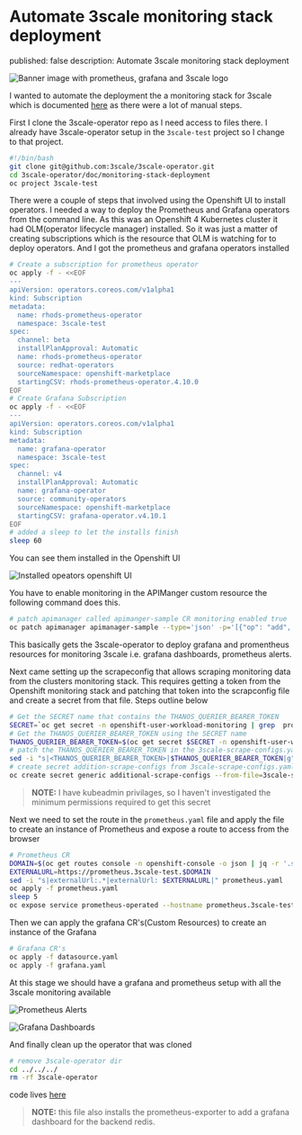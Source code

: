 
# Automate 3scale monitoring stack deployment
published: false
description: Automate 3scale monitoring stack deployment

![Banner image with prometheus, grafana and 3scale logo](https://dev-to-uploads.s3.amazonaws.com/uploads/articles/205920ypz4m1edbb4n65.png)


I wanted to automate the deployment the a monitoring stack for 3scale which is documented [here](https://github.com/3scale/3scale-operator/tree/master/doc/monitoring-stack-deployment) as there were a lot of manual steps.

First I clone the 3scale-operator repo as I need access to files there. I already have 3scale-operator setup in the `3scale-test` project so I change to that project.
```bash
#!/bin/bash
git clone git@github.com:3scale/3scale-operator.git
cd 3scale-operator/doc/monitoring-stack-deployment
oc project 3scale-test
```
There were a couple of steps that involved using the Openshift UI to install operators. I needed a way to deploy the Prometheus and Grafana operators from the command line. As this was an Openshift 4 Kubernetes cluster it had OLM(operator lifecycle manager) installed. So it was just a matter of creating subscriptions which is the resource that OLM is watching for to deploy operators. And I got the prometheus and grafana operators installed
```bash 
# Create a subscription for prometheus operator
oc apply -f - <<EOF
---
apiVersion: operators.coreos.com/v1alpha1
kind: Subscription
metadata:
  name: rhods-prometheus-operator
  namespace: 3scale-test
spec:
  channel: beta
  installPlanApproval: Automatic
  name: rhods-prometheus-operator
  source: redhat-operators
  sourceNamespace: openshift-marketplace
  startingCSV: rhods-prometheus-operator.4.10.0
EOF
# Create Grafana Subscription
oc apply -f - <<EOF
---
apiVersion: operators.coreos.com/v1alpha1
kind: Subscription
metadata:
  name: grafana-operator
  namespace: 3scale-test
spec:
  channel: v4
  installPlanApproval: Automatic
  name: grafana-operator
  source: community-operators
  sourceNamespace: openshift-marketplace
  startingCSV: grafana-operator.v4.10.1
EOF
# added a sleep to let the installs finish
sleep 60
```
You can see them installed in the Openshift UI 

![Installed opeators openshift UI](https://dev-to-uploads.s3.amazonaws.com/uploads/articles/40tp9u5i6lsi5kf46lv8.png)

You have to enable monitoring in the APIManger custom resource the following command does this. 
```bash 
# patch apimanager called apimanger-sample CR monitoring enabled true
oc patch apimanager apimanager-sample --type='json' -p='[{"op": "add", "path": "/spec/monitoring", "value": {"enabled": true}}]'
```

This basically gets the 3scale-operator to deploy grafana and promentheus resources for monitoring 3scale i.e. grafana dashboards, prometheus alerts.

Next came setting up the scrapeconfig that allows scraping monitoring data from the clusters monitoring stack. This requires getting a token from the Openshift monitoring stack and patching that token into the scrapconfig file and create a secret from that file. Steps outline below 

```bash
# Get the SECRET name that contains the THANOS_QUERIER_BEARER_TOKEN
SECRET=`oc get secret -n openshift-user-workload-monitoring | grep  prometheus-user-workload-token | head -n 1 | awk '{print $1 }'`
# Get the THANOS_QUERIER_BEARER_TOKEN using the SECRET name
THANOS_QUERIER_BEARER_TOKEN=$(oc get secret $SECRET -n openshift-user-workload-monitoring -o jsonpath="{.data.token}" | base64 -d)
# patch the THANOS_QUERIER_BEARER_TOKEN in the 3scale-scrape-configs.yaml
sed -i "s|<THANOS_QUERIER_BEARER_TOKEN>|$THANOS_QUERIER_BEARER_TOKEN|g" 3scale-scrape-configs.yaml
# create secret addition-scrape-configs from 3scale-scrape-configs.yaml file
oc create secret generic additional-scrape-configs --from-file=3scale-scrape-configs.yaml=./3scale-scrape-configs.yaml
```
> **NOTE:** I have kubeadmin privilages, so I haven't investigated the minimum permissions required to get this secret 

Next we need to set the route in the `prometheus.yaml` file and apply the file to create an instance of Prometheus and expose a route to access from the browser
```bash
# Prometheus CR
DOMAIN=$(oc get routes console -n openshift-console -o json | jq -r '.status.ingress[0].routerCanonicalHostname' | sed 's/router-default.//')
EXTERNALURL=https://prometheus.3scale-test.$DOMAIN
sed -i "s|externalUrl:.*|externalUrl: $EXTERNALURL|" prometheus.yaml
oc apply -f prometheus.yaml
sleep 5
oc expose service prometheus-operated --hostname prometheus.3scale-test.$DOMAIN
```
Then we can apply the grafana CR's(Custom Resources) to create an instance of the Grafana
```bash
# Grafana CR's
oc apply -f datasource.yaml
oc apply -f grafana.yaml
```
At this stage we should have a grafana and prometheus setup with all the 3scale monitoring available 

![Prometheus Alerts](https://dev-to-uploads.s3.amazonaws.com/uploads/articles/uwot5xei389mr0w354s2.png)

![Grafana Dashboards](https://dev-to-uploads.s3.amazonaws.com/uploads/articles/d2ko8ae07r9nqjg6qnnm.png)

And finally clean up the operator that was cloned
```bash
# remove 3scale-operator dir
cd ../../../
rm -rf 3scale-operator
```
code lives [here](https://github.com/3scale-labs/3scale-perf-setup/blob/main/setup_monitoring.sh) 
>**NOTE:** this file also installs the prometheus-exporter to add a grafana dashboard for the backend redis.